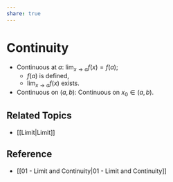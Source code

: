 ```yaml
---
share: true
---
```


# Continuity

- Continuous at $a$: $\displaystyle\lim_{x\to a} f(x)=f(a)$;
	- $f(a)$ is defined,
	- $\displaystyle\lim_{x\to a} f(x)$ exists.
- Continuous on $\left(a,b\right)$: Continuous on $x_0\in\left(a,b\right)$.

## Related Topics

- [[Limit|Limit]]

## Reference

- [[01 - Limit and Continuity|01 - Limit and Continuity]]
